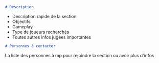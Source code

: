 ```md
# Description
```
- Description rapide de la section
- Objectifs
- Gameplay
- Type de joueurs recherchés
- Toutes autres infos jugées importantes 

```md
# Personnes à contacter
```
La liste des personnes à mp pour rejoindre la section ou avoir plus d'infos